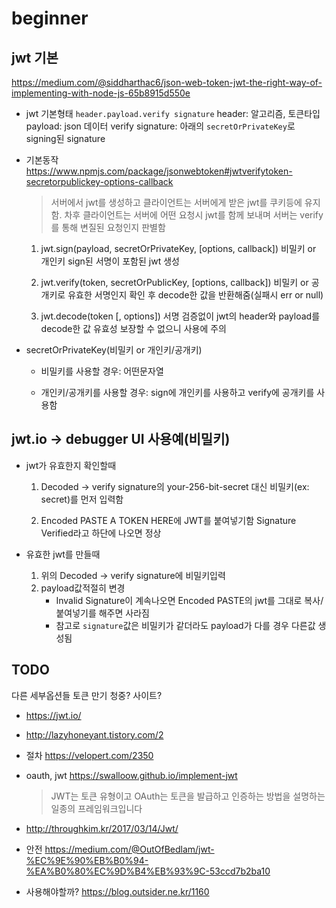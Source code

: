 # beginner

## jwt 기본

<https://medium.com/@siddharthac6/json-web-token-jwt-the-right-way-of-implementing-with-node-js-65b8915d550e>

- jwt 기본형태
  `header.payload.verify signature`
  header: 알고리즘, 토큰타입
  payload: json 데이터
  verify signature: 아래의 `secretOrPrivateKey`로 signing된 signature

- 기본동작
  <https://www.npmjs.com/package/jsonwebtoken#jwtverifytoken-secretorpublickey-options-callback>
  > 서버에서 jwt를 생성하고 클라이언트는 서버에게 받은 jwt를 쿠키등에 유지함.
  > 차후 클라이언트는 서버에 어떤 요청시 jwt를 함께 보내며 서버는 verify를 통해 변질된 요청인지 판별함

  1. jwt.sign(payload, secretOrPrivateKey, [options, callback])
    비밀키 or 개인키 sign된 서명이 포함된 jwt 생성

  2. jwt.verify(token, secretOrPublicKey, [options, callback])
    비밀키 or 공개키로 유효한 서명인지 확인 후 decode한 값을 반환해줌(실패시 err or null)

  3. jwt.decode(token [, options])
    서명 검증없이 jwt의 header와 payload를 decode한 값
    유효성 보장할 수 없으니 사용에 주의

- secretOrPrivateKey(비밀키 or 개인키/공개키)
  - 비밀키를 사용할 경우: 어떤문자열

  - 개인키/공개키를 사용할 경우:
    sign에 개인키를 사용하고
    verify에 공개키를 사용함

## jwt.io -> debugger UI 사용예(비밀키)

- jwt가 유효한지 확인할때
  1. Decoded -> verify signature의
    your-256-bit-secret 대신 비밀키(ex: secret)를 먼저 입력함

  2. Encoded PASTE A TOKEN HERE에 JWT를 붙여넣기함
      Signature Verified라고 하단에 나오면 정상

- 유효한 jwt를 만들때
  1. 위의 Decoded -> verify signature에 비밀키입력
  2. payload값적절히 변경
      - Invalid Signature이 계속나오면 Encoded PASTE의 jwt를 그대로 복사/붙여넣기를 해주면 사라짐
      - 참고로 `signature`값은 비밀키가 같더라도 payload가 다를 경우 다른값 생성됨

## TODO

다른 세부옵션들
  토큰 만기
  청중? 사이트?

- https://jwt.io/
- http://lazyhoneyant.tistory.com/2

- 절차
  https://velopert.com/2350

- oauth, jwt
  https://swalloow.github.io/implement-jwt
  >  JWT는 토큰 유형이고 OAuth는 토큰을 발급하고 인증하는 방법을 설명하는 일종의 프레임워크입니다

- http://throughkim.kr/2017/03/14/Jwt/

- 안전
  https://medium.com/@OutOfBedlam/jwt-%EC%9E%90%EB%B0%94-%EA%B0%80%EC%9D%B4%EB%93%9C-53ccd7b2ba10

- 사용해야할까?
  https://blog.outsider.ne.kr/1160
